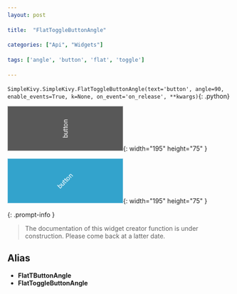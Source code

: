 ```yaml
---
layout: post

title:  "FlatToggleButtonAngle"

categories: ["Api", "Widgets"]

tags: ['angle', 'button', 'flat', 'toggle']

---
```

`SimpleKivy.SimpleKivy.FlatToggleButtonAngle(text='button', angle=90, enable_events=True, k=None, on_event='on_release', **kwargs)`{: .python}


![FlatToggleButtonAngle.png](assets/img/docs/FlatToggleButtonAngle.png){: width="195" height="75" }

![FlatToggleButtonAngle.2.png](assets/img/docs/FlatToggleButtonAngle.2.png){: width="195" height="75" }


{: .prompt-info }

> The documentation of this widget creator function is under construction. Please come back at a latter date.

## Alias
- **FlatTButtonAngle**
- **FlatToggleButtonAngle**
